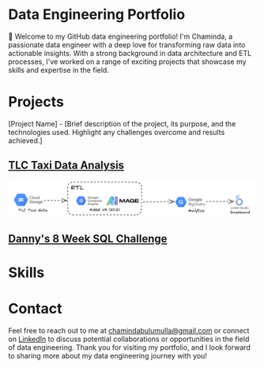 # Data Engineering Portfolio
🚀 Welcome to my GitHub data engineering portfolio! I'm Chaminda, a passionate data engineer with a deep love for transforming raw data into actionable insights. With a strong background in data architecture and ETL processes, I've worked on a range of exciting projects that showcase my skills and expertise in the field.

# Projects

[Project Name] - [Brief description of the project, its purpose, and the technologies used. Highlight any challenges overcome and results achieved.]

## [TLC Taxi Data Analysis](https://github.com/chambul/DE_projects_1/tree/main/TLC_taxi_data_analysis)
![](./taxi_data_analysis_workflow.png)

## [Danny's 8 Week SQL Challenge](https://github.com/chambul/sql_projects/tree/main/dannys_sql_case_studies) 

# Skills

# Contact

Feel free to reach out to me at chamindabulumulla@gmail.com or connect on [LinkedIn](https://www.linkedin.com/in/chaminda-bulumulla/) to discuss potential collaborations or opportunities in the field of data engineering. Thank you for visiting my portfolio, and I look forward to sharing more about my data engineering journey with you!
